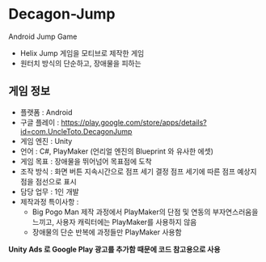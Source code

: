 # Decagon-Jump
Android Jump Game

+ Helix Jump 게임을 모티브로 제작한 게임
+ 원터치 방식의 단순하고, 장애물을 피하는 

## 게임 정보
+ 플랫폼 : Android
+ 구글 플레이 : https://play.google.com/store/apps/details?id=com.UncleToto.DecagonJump
+ 게임 엔진 : Unity
+ 언어 : C#, PlayMaker (언리얼 엔진의 Blueprint 와 유사한 에셋)
+ 게임 목표 : 장애물을 뛰어넘어 목표점에 도착
+ 조작 방식 : 화면 버튼 지속시간으로 점프 세기 결정
             점프 세기에 따른 점프 예상지점을 점선으로 표시
+ 담당 업무 : 1인 개발
+ 제작과정 특이사항 : 
    - Big Pogo Man 제작 과정에서 PlayMaker의 단점 및 연동의 부자연스러움을
       느끼고, 사용자 캐릭터에는 PlayMaker를 사용하지 않음
    - 장애물의 단순 반복에 과정들만 PlayMaker 사용함    

__Unity Ads 로 Google Play 광고를 추가함
  때문에 코드 참고용으로 사용__
